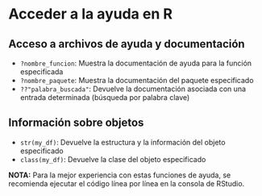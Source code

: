 # Acceder a la ayuda en R

## Acceso a archivos de ayuda y documentación

- `?nombre_funcion`: Muestra la documentación de ayuda para la función especificada
- `?nombre_paquete`: Muestra la documentación del paquete especificado
- `??"palabra_buscada"`: Devuelve la documentación asociada con una entrada determinada (búsqueda por palabra clave)

## Información sobre objetos

- `str(my_df)`: Devuelve la estructura y la información del objeto especificado
- `class(my_df)`: Devuelve la clase del objeto especificado

**NOTA:** Para la mejor experiencia con estas funciones de ayuda, se recomienda ejecutar el código línea por línea en la consola de RStudio.
